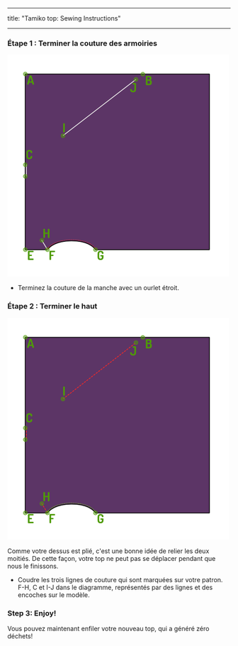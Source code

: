 - - -
title: "Tamiko top: Sewing Instructions"
- - -

### Étape 1 : Terminer la couture des armoiries

![Étape : Terminer la couture de la manche](step03.png)

- Terminez la couture de la manche avec un ourlet étroit.

### Étape 2 : Terminer le haut

![Coudre les trois lignes de couture qui sont marquées sur votre patron](step04.png)

<Note>

Comme votre dessus est plié, c'est une bonne idée de relier les deux moitiés.
De cette façon, votre top ne peut pas se déplacer pendant que nous le finissons.

</Note>

- Coudre les trois lignes de couture qui sont marquées sur votre patron. F-H, C et I-J dans le diagramme, représentés par des lignes et des encoches sur le modèle.

### Step 3: Enjoy!

Vous pouvez maintenant enfiler votre nouveau top, qui a généré zéro déchets!
